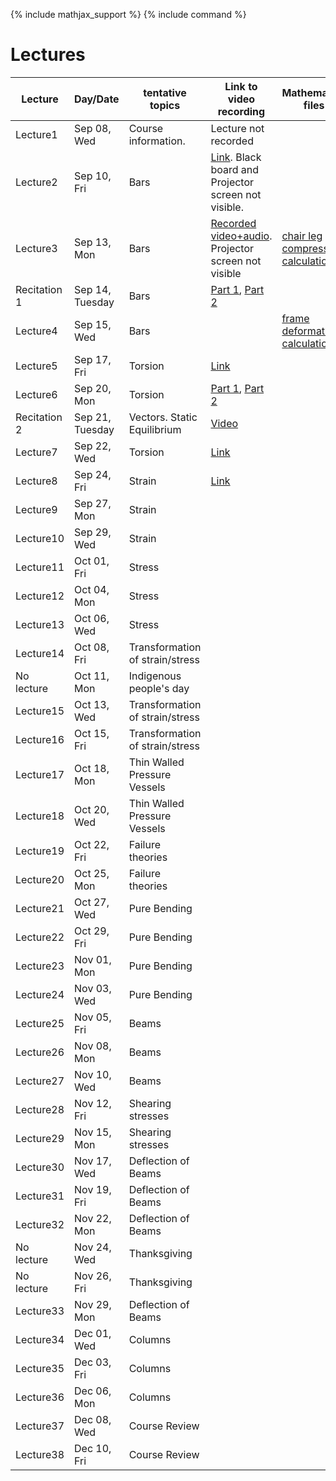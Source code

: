 {% include mathjax_support %}
{% include command %}

# Lectures



<!-- Bars (Springs)
Torsion
Bending
Stress/Strain tensors
Transformation of Stress/Strain
Mohr Circle
Pressure Vessels/Failure Criteria--Octahedral, Maximum shear, Rankine-Hugnoit.
Buckling/Energy Methods.
Optional: Dynamics

HW 6-8 (On days when lab is due don't have a home work due)
       1 Midterm
       1 Final
       3 Labs. -->


|Lecture | Day/Date| tentative topics | Link to video recording| Mathematica files|
|----------------|----------------|----------------|-------|------------|
| Lecture1 | Sep 08, Wed | Course information. |Lecture not recorded||
| Lecture2 | Sep 10, Fri | Bars |[Link](https://www.dropbox.com/sh/iaydi3p18gm5mp5/AADvcdZVd6ImaMcPrSiL6MtRa?dl=0). Black board and Projector screen not visible.||
| Lecture3 | Sep 13, Mon | Bars |[Recorded video+audio](https://www.dropbox.com/sh/as2gnbrb7fzkr3d/AAB_h7GD2anBSG-3P0jMTdhKa?dl=0). Projector screen not visible| [chair leg compression calculation](WFiles/ChairLegCompression.nb)|
| Recitation 1 | Sep 14, Tuesday | Bars | [Part 1](https://brown.zoom.us/rec/share/JkcfYkay_wd5uf3dC8Y0VEdQ1x-SaVE6grVDuEXper8zgxIiM9HGgXDYhQxY0-T4.qD4L8y2yI97duA_t?startTime=1631635347000), [Part 2](https://brown.zoom.us/rec/share/Qs-tbWQ3lktWWx223jd09n-_TSUddnLuMZ_jEHR5vnsRoGexRNx9BAW4fk3BKe8.8LA5r9WvYK5GfxzS?startTime=1631637309000)||
| Lecture4 | Sep 15, Wed | Bars || [frame deformation calculation](WFiles/SpaceFrame.nb)|
| Lecture5 | Sep 17, Fri | Torsion |[Link](https://www.dropbox.com/s/bsvvpkazu1dzr29/ENGN0310_Sep17.mp4?dl=0)||
| Lecture6 | Sep 20, Mon | Torsion |[Part 1](https://www.dropbox.com/s/3bel261ivxzinqa/ENGN0310_Sep20_Part1.mp4?dl=0), [Part 2](https://www.dropbox.com/s/lk8bjgdvfc4vxyl/ENGN0310_Sep20_Part2.mp4?dl=0)||
|Recitation 2|Sep 21, Tuesday| Vectors. Static Equilibrium| [Video](https://brown.zoom.us/rec/share/UBQ782ydJlObMsxPJXvCV3zhEr6kua2yXzxTGHB1R5Dbiz6j1ooDfqgOvilnl9l2.DtIQ9OSaKN66ML3-?startTime=1632240022000) ||
| Lecture7 | Sep 22, Wed | Torsion |[Link](https://www.dropbox.com/s/lwluxk2u9muexgj/engn0310-sep22_kuARC8xg_n5R7.mp4?dl=0)||
| Lecture8 | Sep 24, Fri | Strain |[Link](https://www.dropbox.com/s/vmqt1irp2gsr5sr/ENGN0310_Sep24.mp4?dl=0)||
| Lecture9 | Sep 27, Mon | Strain |||
| Lecture10 | Sep 29, Wed | Strain |||
| Lecture11 | Oct 01, Fri | Stress |||
| Lecture12 | Oct 04, Mon | Stress |||
| Lecture13 | Oct 06, Wed | Stress |||
| Lecture14 | Oct 08, Fri |  Transformation of strain/stress |||
| No lecture | Oct 11, Mon | Indigenous people's day |||
| Lecture15 | Oct 13, Wed | Transformation of strain/stress |||
| Lecture16 | Oct 15, Fri | Transformation of strain/stress |||
| Lecture17 | Oct 18, Mon |  Thin Walled Pressure Vessels |||
| Lecture18 | Oct 20, Wed | Thin Walled Pressure Vessels |||
| Lecture19 | Oct 22, Fri | Failure theories |||
| Lecture20 | Oct 25, Mon | Failure theories |||
| Lecture21 | Oct 27, Wed | Pure Bending |||
| Lecture22 | Oct 29, Fri | Pure Bending |||
| Lecture23 | Nov 01, Mon | Pure Bending |||
| Lecture24 | Nov 03, Wed | Pure Bending |||
| Lecture25 | Nov 05, Fri | Beams |||
| Lecture26 | Nov 08, Mon | Beams|||
| Lecture27 | Nov 10, Wed | Beams |||
| Lecture28 | Nov 12, Fri | Shearing stresses|||
| Lecture29 | Nov 15, Mon | Shearing stresses |||
| Lecture30 | Nov 17, Wed | Deflection of Beams |||
| Lecture31 | Nov 19, Fri | Deflection of Beams |||
| Lecture32 | Nov 22, Mon | Deflection of Beams |||
| No lecture | Nov 24, Wed | Thanksgiving |||
| No lecture | Nov 26, Fri | Thanksgiving |||
| Lecture33 | Nov 29, Mon | Deflection of Beams |||
| Lecture34 | Dec 01, Wed | Columns |||
| Lecture35 | Dec 03, Fri | Columns |||
| Lecture36 | Dec 06, Mon | Columns|||
| Lecture37 | Dec 08, Wed | Course Review |||
| Lecture38 | Dec 10, Fri | Course Review|||



















